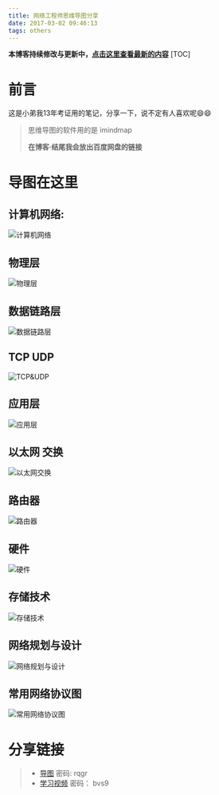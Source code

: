 ```yaml
---
title: 网络工程师思维导图分享
date: 2017-03-02 09:46:13
tags: others
---
```


**本博客持续修改与更新中，[点击这里查看最新的内容](http://aizigao.xyz/2017/03/02/网络工程师思维导图分享/)**
[TOC]
<!-- toc -->

# 前言

这是小弟我13年考证用的笔记，分享一下，说不定有人喜欢呢:smile::smile:

> 思维导图的软件用的是 imindmap
>
> **在博客·结尾我会放出百度网盘的链接**

# 导图在这里

## 计算机网络:

![计算机网络](https://aizigao-blog-1257747336.cos.ap-shanghai.myqcloud.com/计算机网络.jpeg)

## 物理层

![物理层](https://aizigao-blog-1257747336.cos.ap-shanghai.myqcloud.com/物理层.jpeg)

## 数据链路层

![数据链路层](https://aizigao-blog-1257747336.cos.ap-shanghai.myqcloud.com/数据链路层.jpeg)


## TCP UDP

![TCP&UDP](https://aizigao-blog-1257747336.cos.ap-shanghai.myqcloud.com/TCPUDP.jpeg)

## 应用层

![应用层](https://aizigao-blog-1257747336.cos.ap-shanghai.myqcloud.com/应用层.jpeg)




## 以太网 交换

![以太网交换](https://aizigao-blog-1257747336.cos.ap-shanghai.myqcloud.com/以太网%20交换机.jpeg)


## 路由器

![路由器](https://aizigao-blog-1257747336.cos.ap-shanghai.myqcloud.com/路由器.jpeg)


## 硬件

![硬件](https://aizigao-blog-1257747336.cos.ap-shanghai.myqcloud.com/硬件.jpeg)

## 存储技术
![存储技术](https://aizigao-blog-1257747336.cos.ap-shanghai.myqcloud.com/存储技术.jpeg)


## 网络规划与设计
![网络规划与设计](https://aizigao-blog-1257747336.cos.ap-shanghai.myqcloud.com/网络规划与设计.jpeg)

## 常用网络协议图
![常用网络协议图](https://aizigao-blog-1257747336.cos.ap-shanghai.myqcloud.com/常用网络协议图.jpg)


# 分享链接
> * [导图](https://pan.baidu.com/s/1jINXSfs)    密码: rqgr
> * [学习视频](https://pan.baidu.com/s/1c2cgXMS) 密码： bvs9








